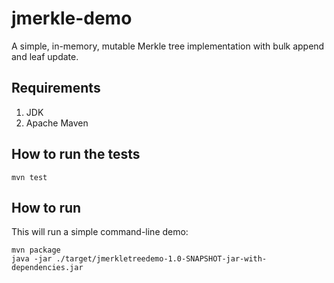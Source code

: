 # jmerkle-demo

A simple, in-memory, mutable Merkle tree implementation with bulk append and leaf update.

## Requirements

1. JDK
2. Apache Maven

## How to run the tests

```shell
mvn test
```

## How to run

This will run a simple command-line demo:

```shell
mvn package
java -jar ./target/jmerkletreedemo-1.0-SNAPSHOT-jar-with-dependencies.jar
```
